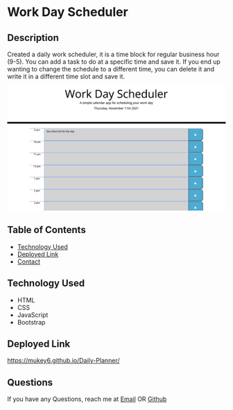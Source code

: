 # Work Day Scheduler 

## Description 
Created a daily work scheduler, it is a time block for regular business hour (9-5). You can add a task to do at a specific time and save it. If you end up wanting to change the schedule to a different time, you can delete it and write it in a different time slot and save it. 

![Daily work scheduler](./assets/images/daily-scheduler.png)

## Table of Contents
- [Technology Used](#technology-used)
- [Deployed Link](#Deployed-Link)
- [Contact](#contact)

## Technology Used
- HTML
- CSS
- JavaScript  
- Bootstrap 

## Deployed Link
https://mukey6.github.io/Daily-Planner/

## Questions
If you have any Questions, reach me at [Email](muk.ahmed13@gmail.com) OR [Github](https://github.com/)